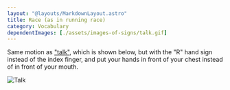 ```yaml
---
layout: "@layouts/MarkdownLayout.astro"
title: Race (as in running race)
category: Vocabulary
dependentImages: [./assets/images-of-signs/talk.gif]
---
```


Same motion as ["talk"](./talk), which is shown below,
but with the "R" hand sign instead of the index finger,
and put your hands in front of your chest instead of
in front of your mouth.

![Talk](@signs/talk.gif)
